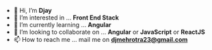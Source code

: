 - 👋 Hi, I’m **Djay**
- 👀 I’m interested in ... **Front End Stack**
- 🌱 I’m currently learning ... **Angular**
- 💞️ I’m looking to collaborate on ... **Angular** or **JavaScript** or **ReactJS**   
- 📫 How to reach me ... mail me on **djmehrotra23@gmail.com**

<!---
djayMehrotra/djayMehrotra is a ✨ special ✨ repository because its `README.md` (this file) appears on your GitHub profile.
You can click the Preview link to take a look at your changes.
--->
